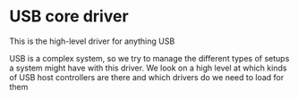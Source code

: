 # USB core driver

This is the high-level driver for anything USB

USB is a complex system, so we try to manage the different types of setups a system might have with this driver. We look on
a high level at which kinds of USB host controllers are there and which drivers do we need to load for them
